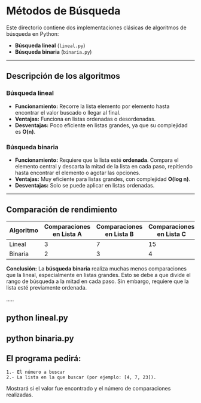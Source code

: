 # Métodos de Búsqueda

Este directorio contiene dos implementaciones clásicas de algoritmos de búsqueda en Python:

- **Búsqueda lineal** (`lineal.py`)
- **Búsqueda binaria** (`binaria.py`)

---

## Descripción de los algoritmos

### Búsqueda lineal
- **Funcionamiento:** Recorre la lista elemento por elemento hasta encontrar el valor buscado o llegar al final.
- **Ventajas:** Funciona en listas ordenadas o desordenadas.
- **Desventajas:** Poco eficiente en listas grandes, ya que su complejidad es **O(n)**.

### Búsqueda binaria
- **Funcionamiento:** Requiere que la lista esté **ordenada**. Compara el elemento central y descarta la mitad de la lista en cada paso, repitiendo hasta encontrar el elemento o agotar las opciones.
- **Ventajas:** Muy eficiente para listas grandes, con complejidad **O(log n)**.
- **Desventajas:** Solo se puede aplicar en listas ordenadas.

---

## Comparación de rendimiento

| Algoritmo | Comparaciones en Lista A | Comparaciones en Lista B | Comparaciones en Lista C |
|-----------|--------------------------|--------------------------|--------------------------|
| Lineal    | 3                        | 7                        | 15                       |
| Binaria   | 2                        | 3                        | 4                        |

**Conclusión:** La **búsqueda binaria** realiza muchas menos comparaciones que la lineal, especialmente en listas grandes. Esto se debe a que divide el rango de búsqueda a la mitad en cada paso. Sin embargo, requiere que la lista esté previamente ordenada.

.....

## python lineal.py
## python binaria.py

## El programa pedirá:
    1.- El número a buscar 
    2.- La lista en la que buscar (por ejemplo: [4, 7, 23]).

Mostrará si el valor fue encontrado y el número de comparaciones realizadas.